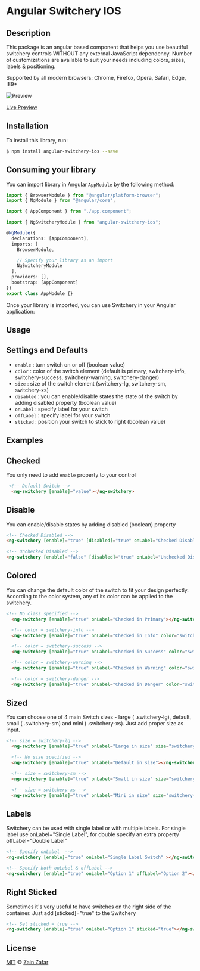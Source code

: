 #  Angular Switchery IOS

## Description

This package is an angular based component that helps you use beautiful switchery controls WITHOUT any external JavaScript dependency. Number of customizations are available to suit your needs including colors, sizes, labels & positioning.

Supported by all modern browsers: Chrome, Firefox, Opera, Safari, Edge, IE9+

![Preview](https://i.imgur.com/iJWeY23.png)

[Live Preview](https://zainzafar90.github.io/angular-switchery-ios/)

## Installation

To install this library, run:

```bash
$ npm install angular-switchery-ios --save
```

## Consuming your library

You can import library in Angular `AppModule` by the following method:

```typescript
import { BrowserModule } from "@angular/platform-browser";
import { NgModule } from "@angular/core";

import { AppComponent } from "./app.component";

import { NgSwitcheryModule } from "angular-switchery-ios";

@NgModule({
  declarations: [AppComponent],
  imports: [
    BrowserModule,

    // Specify your library as an import
    NgSwitcheryModule
  ],
  providers: [],
  bootstrap: [AppComponent]
})
export class AppModule {}
```

Once your library is imported, you can use Switchery in your Angular application:

## Usage

## Settings and Defaults

* `enable` : turn switch on or off (boolean value)
* `color` : color of the switch element (default is primary, switchery-info, switchery-success, switchery-warning, switchery-danger)
* `size` : size of the switch element (switchery-lg, switchery-sm, switchery-xs)
* `disabled` : you can enable/disable states the state of the switch by adding disabled property (boolean value)
* `onLabel` : specify label for your switch
* `offLabel` : specify label for your switch
* `sticked` : position your switch to stick to right (boolean value)

## Examples

## Checked

You only need to add `enable` property to your control

```html
 <!-- Default Switch -->
  <ng-switchery [enable]="value"></ng-switchery>
```

## Disable

You can enable/disable states by adding disabled (boolean) property

```html
<!-- Checked Disabled -->
<ng-switchery [enable]="true" [disabled]="true" onLabel="Checked Disabled"></ng-switchery>

<!-- Unchecked Disabled -->
<ng-switchery [enable]="false" [disabled]="true" onLabel="Unchecked Disabled"></ng-switchery>
```

## Colored

You can change the default color of the switch to fit your design perfectly. According to the color system, any of its color can be applied to the switchery.

```html
<!-- No class specified -->
  <ng-switchery [enable]="true" onLabel="Checked in Primary"></ng-switchery>

  <!-- color = switchery-info -->
  <ng-switchery [enable]="true" onLabel="Checked in Info" color="switchery-info"></ng-switchery>

  <!-- color = switchery-success -->
  <ng-switchery [enable]="true" onLabel="Checked in Success" color="switchery-success"></ng-switchery>

  <!-- color = switchery-warning -->
  <ng-switchery [enable]="true" onLabel="Checked in Warning" color="switchery-warning"></ng-switchery>

  <!-- color = switchery-danger -->
  <ng-switchery [enable]="true" onLabel="Checked in Danger" color="switchery-danger"></ng-switchery>
```

## Sized

You can choose one of 4 main Switch sizes - large ( .switchery-lg), default, small ( .switchery-sm) and mini ( .switchery-xs). Just add proper size as input.

```html
<!-- size = switchery-lg -->
  <ng-switchery [enable]="true" onLabel="Large in size" size="switchery-lg"></ng-switchery>

  <!-- No size specified -->
  <ng-switchery [enable]="true" onLabel="Default in size"></ng-switchery>

  <!-- size = switchery-sm -->
  <ng-switchery [enable]="true" onLabel="Small in size" size="switchery-sm"></ng-switchery>

  <!-- size = switchery-xs -->
  <ng-switchery [enable]="true" onLabel="Mini in size" size="switchery-xs"></ng-switchery>
```

## Labels

Switchery can be used with single label or with multiple labels. For single label use onLabel="Single Label", for double specify an extra property offLabel="Double Label"

```html
<!-- Specify onLabel  -->
<ng-switchery [enable]="true" onLabel="Single Label Switch" ></ng-switchery>

<!-- Specify both onLabel & offLabel -->
<ng-switchery [enable]="true" onLabel="Option 1" offLabel="Option 2"></ng-switchery>
```

## Right Sticked

Sometimes it's very useful to have switches on the right side of the container. Just add [sticked]="true" to the Switchery

```html
<!-- Set sticked = true -->
<ng-switchery [enable]="true" onLabel="Option 1" sticked="true"></ng-switchery>
```

## License

[MIT](https://opensource.org/licenses/MIT) © [Zain Zafar](mailto:zainzafar90@gmail.com)
